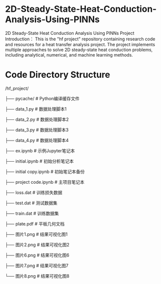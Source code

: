 # 2D-Steady-State-Heat-Conduction-Analysis-Using-PINNs
2D Steady-State Heat Conduction Analysis Using PINNs
Project Introduction：
This is the "hf project" repository containing research code and resources for a heat transfer analysis project. The project implements multiple approaches to solve 2D steady-state heat conduction problems, including analytical, numerical, and machine learning methods.

# Code Directory Structure
/hf_project/

├── pycache/ # Python编译缓存文件

├── data_1.py # 数据处理脚本1

├── data_2.py # 数据处理脚本2

├── data_3.py # 数据处理脚本3

├── data_4.py # 数据处理脚本4

├── ex.ipynb # 示例Jupyter笔记本

├── initial.ipynb # 初始分析笔记本

├── initial copy.ipynb # 初始笔记本备份

├── project code.ipynb # 主项目笔记本

├── loss.dat # 训练损失数据

├── test.dat # 测试数据集

├── train.dat # 训练数据集

├── plate.pdf # 平板几何文档

├── 图片1.png # 结果可视化图1

├── 图片2.png # 结果可视化图2

├── 图片6.png # 结果可视化图6

├── 图片7.png # 结果可视化图7

└── 图片8.png # 结果可视化图8

